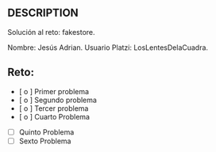 ## DESCRIPTION

Solución al reto: fakestore.

Nombre: Jesús Adrian.
Usuario Platzi: LosLentesDelaCuadra.

## Reto:

- [ o ] Primer problema
- [ o ] Segundo problema
- [ o ] Tercer problema
- [ o ] Cuarto Problema
- [ ] Quinto Problema
- [ ] Sexto Problema
